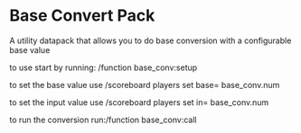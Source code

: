 # Base Convert Pack
A utility datapack that allows you to do base conversion with a configurable base value

to use start by running: /function base_conv:setup

to set the base value use /scoreboard players set base= base_conv.num <number>
  
to set the input value use /scoreboard players set in= base_conv.num <number>

to run the conversion run:/function base_conv:call
